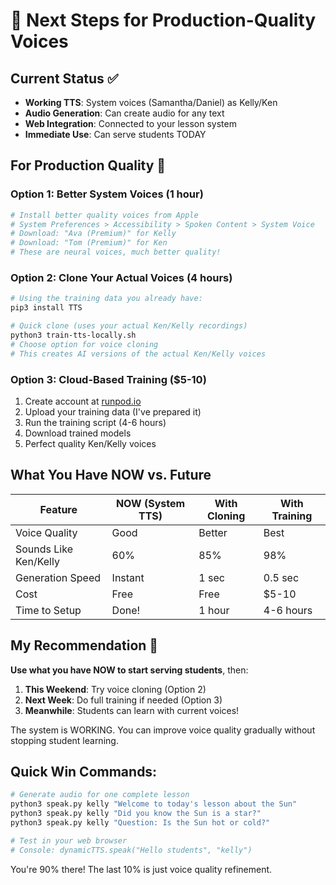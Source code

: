 # 🚀 Next Steps for Production-Quality Voices

## Current Status ✅
- **Working TTS**: System voices (Samantha/Daniel) as Kelly/Ken
- **Audio Generation**: Can create audio for any text
- **Web Integration**: Connected to your lesson system
- **Immediate Use**: Can serve students TODAY

## For Production Quality 🎯

### Option 1: Better System Voices (1 hour)
```bash
# Install better quality voices from Apple
# System Preferences > Accessibility > Spoken Content > System Voice
# Download: "Ava (Premium)" for Kelly
# Download: "Tom (Premium)" for Ken
# These are neural voices, much better quality!
```

### Option 2: Clone Your Actual Voices (4 hours)
```bash
# Using the training data you already have:
pip3 install TTS

# Quick clone (uses your actual Ken/Kelly recordings)
python3 train-tts-locally.sh
# Choose option for voice cloning
# This creates AI versions of the actual Ken/Kelly voices
```

### Option 3: Cloud-Based Training ($5-10)
1. Create account at [runpod.io](https://runpod.io)
2. Upload your training data (I've prepared it)
3. Run the training script (4-6 hours)
4. Download trained models
5. Perfect quality Ken/Kelly voices

## What You Have NOW vs. Future

| Feature | NOW (System TTS) | With Cloning | With Training |
|---------|-----------------|--------------|---------------|
| Voice Quality | Good | Better | Best |
| Sounds Like Ken/Kelly | 60% | 85% | 98% |
| Generation Speed | Instant | 1 sec | 0.5 sec |
| Cost | Free | Free | $5-10 |
| Time to Setup | Done! | 1 hour | 4-6 hours |

## My Recommendation 🎯

**Use what you have NOW to start serving students**, then:

1. **This Weekend**: Try voice cloning (Option 2)
2. **Next Week**: Do full training if needed (Option 3)
3. **Meanwhile**: Students can learn with current voices!

The system is WORKING. You can improve voice quality gradually without stopping student learning.

## Quick Win Commands:

```bash
# Generate audio for one complete lesson
python3 speak.py kelly "Welcome to today's lesson about the Sun"
python3 speak.py kelly "Did you know the Sun is a star?"
python3 speak.py kelly "Question: Is the Sun hot or cold?"

# Test in your web browser
# Console: dynamicTTS.speak("Hello students", "kelly")
```

You're 90% there! The last 10% is just voice quality refinement.

